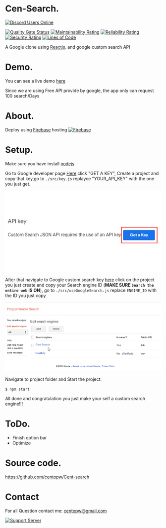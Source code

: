 
Cen-Search.
=============
[![Discord Users Online](https://discordapp.com/api/guilds/483209992980135936/widget.png?style=shield)](https://discord.gg/BVu2SaC)

[![Quality Gate Status](https://sonarcloud.io/api/project_badges/measure?project=centopw_Cent-search&metric=alert_status)](https://sonarcloud.io/dashboard?id=ccentopw_Cent-search)
[![Maintainability Rating](https://sonarcloud.io/api/project_badges/measure?project=centopw_Cent-search&metric=sqale_rating)](https://sonarcloud.io/dashboard?id=centopw_Cent-search)
[![Reliability Rating](https://sonarcloud.io/api/project_badges/measure?project=centopw_Cent-search&metric=reliability_rating)](https://sonarcloud.io/dashboard?id=centopw_Cent-search)
[![Security Rating](https://sonarcloud.io/api/project_badges/measure?project=centopw_Cent-search&metric=security_rating)](https://sonarcloud.io/dashboard?id=centopw_Cent-search)
[![Lines of Code](https://sonarcloud.io/api/project_badges/measure?project=centopw_Cent-search&metric=ncloc)](https://sonarcloud.io/dashboard?id=centopw_Cent-search)

A Google clone using [Reactjs](https://reactjs.org/). and google custom search API

Demo.
=============
 You can see a live demo [here](https://cent-search.web.app)
 
 Since we are using Free API provide by google, the app only can request 100 search/Days
 
About.
=============

Deploy using [Firebase](https://firebase.google.com/) hosting 
[![Firebase](https://www.gstatic.com/devrel-devsite/prod/v1241c04ebcb2127897d6c18221acbd64e7ed5c46e5217fd83dd808e592c47bf6/firebase/images/lockup.png)](https://firebase.google.com)

Setup.
=============

Make sure you have install [nodejs](https://nodejs.org)

Go to Google developer page [Here](https://developers.google.com/custom-search/v1/overview#api_key)  click "GET A KEY", Create a project and copy that key,go to ``./src/key.js`` replayce "YOUR_API_KEY" with the one you just get.

![Tut](https://github.com/centopw/Cent-search/blob/master/image/ezgif.com-gif-maker%20(1).gif)

After that navigate to Google custom search key [here](https://cse.google.com/cse/all) click on the project you just create and copy your Search engine ID (<b>MAKE SURE ``Search the entire web`` IS ON</b>), go to ``./src/useGoogleSearch.js`` replace ``ENGINE_ID`` with the ID you just copy

![Tut](https://github.com/centopw/Cent-search/blob/master/image/ezgif.com-crop.gif)

Navigate to project folder and Start the project:
   
   ``$ npm start``
   
All done and congratulation you just make your self a custom search engine!!!

ToDo.
====

 - Finish option bar
 - Optimize
 
 
Source code.
===========

https://github.com/centopw/Cent-search

Contact
=======
For all Question contact me:
centopw@gmail.com


[![Support Server](https://discordapp.com/api/guilds/483209992980135936/widget.png?style=banner3)](https://discord.gg/BVu2SaC)
